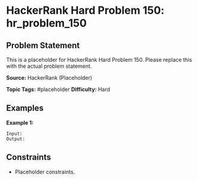 # HackerRank Hard Problem 150: hr_problem_150

## Problem Statement

This is a placeholder for HackerRank Hard Problem 150.
Please replace this with the actual problem statement.

**Source:** HackerRank (Placeholder)

**Topic Tags:** #placeholder
**Difficulty:** Hard

## Examples

**Example 1:**

```
Input:
Output:
```

## Constraints

- Placeholder constraints.
